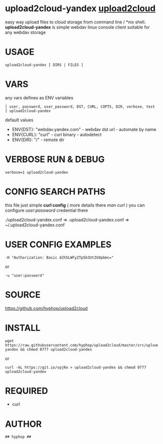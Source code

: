 
# upload2cloud-yandex  [upload2cloud](https://github.com/hyphop/upload2cloud/) 

easy way upload files to cloud storage from command line / *nix shell.
**upload2cloud-yandex** is simple webdav linux console client suitable for any webdav storage

# USAGE 

    upload2cloud-yandex [ DIRS | FILES ]

# VARS

any vars defines as ENV variables

    [ user, password, user_password, DST, CURL, COPTS, DIR, verbose, test ] upload2cloud-yandex

default values

+ ENV{DST}: "webdav.yandex.com" - webdav dst url - automate by name
+ ENV{CURL}: "curl" - curl binary - autodetect
+ ENV{DIR}: "/" - remote dir

# VERBOSE RUN & DEBUG

    verbose=1 upload2cloud-yandex

# CONFIG SEARCH PATHS

this file just simple **curl config** ( more details there *man curl* )
you can configure *user:password* credential there 

./upload2cloud-yandex.conf => .upload2cloud-yandex.conf => ~/.upload2cloud-yandex.conf


# USER CONFIG EXAMPLES

    -H "Authorization: Basic d2h5LWFyZTp5b3UtZG9pbmc="
or

    -u "user:password"

# SOURCE

https://github.com/hyphop/upload2cloud

# INSTALL

    wget https://raw.githubusercontent.com/hyphop/upload2cloud/master/src/upload2cloud-yandex && chmod 0777 upload2cloud-yandex

or
    
    curl -kL https://git.io/vpjKe > upload2cloud-yandex && chmod 0777 upload2cloud-yandex

# REQUIRED

+ curl

# AUTHOR

    ## hyphop ##

